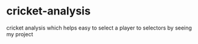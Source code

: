 # cricket-analysis
cricket analysis which helps easy to select a player to selectors by seeing my project
